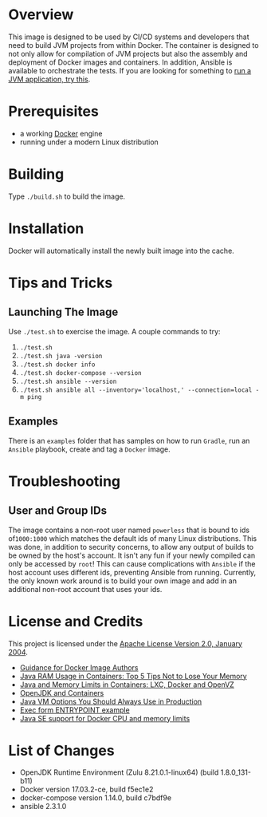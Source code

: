 # Overview
This image is designed to be used by CI/CD systems and developers that need to
build JVM projects from within Docker.  The container is designed to
not only allow for compilation of JVM projects but also the assembly and
deployment of Docker images and containers.  In addition, Ansible is
available to orchestrate the tests. If you are looking for something to
[run a JVM application, try this](https://github.com/kurron/docker-azul-jdk-8).

# Prerequisites
* a working [Docker](http://docker.io) engine
* running under a modern Linux distribution 

# Building
Type `./build.sh` to build the image.

# Installation
Docker will automatically install the newly built image into the cache.

# Tips and Tricks

## Launching The Image
Use `./test.sh` to exercise the image.  A couple commands to try:

1. `./test.sh` 
1. `./test.sh java -version` 
1. `./test.sh docker info` 
1. `./test.sh docker-compose --version` 
1. `./test.sh ansible --version` 
1. `./test.sh ansible all --inventory='localhost,' --connection=local -m ping` 

## Examples
There is an `examples` folder that has samples on how to run `Gradle`,
run an `Ansible` playbook, create and tag a `Docker` image.

# Troubleshooting

## User and Group IDs
The image contains a non-root user named `powerless` that is bound to ids of`1000:1000`
which matches the default ids of many Linux distributions.  This was done, in addition
to security concerns, to allow any output of builds to be owned by the host's account.
It isn't any fun if your newly compiled can only be accessed by `root`!  This can
cause complications with `Ansible` if the host account uses different ids, preventing
Ansible from running.  Currently, the only known work around is to build your own
image and add in an additional non-root account that uses your ids.

# License and Credits
This project is licensed under the
[Apache License Version 2.0, January 2004](http://www.apache.org/licenses/).

* [Guidance for Docker Image Authors](http://www.projectatomic.io/docs/docker-image-author-guidance/)
* [Java RAM Usage in Containers: Top 5 Tips Not to Lose Your Memory](http://blog.jelastic.com/2017/04/13/java-ram-usage-in-containers-top-5-tips-not-to-lose-your-memory/)
* [Java and Memory Limits in Containers: LXC, Docker and OpenVZ](http://blog.jelastic.com/2016/05/03/java-and-memory-limits-in-containers-lxc-docker-and-openvz/)
* [OpenJDK and Containers](https://developers.redhat.com/blog/2017/04/04/openjdk-and-containers/)
* [Java VM Options You Should Always Use in Production](http://blog.sokolenko.me/2014/11/javavm-options-production.html)
* [Exec form ENTRYPOINT example](https://docs.docker.com/engine/reference/builder/#exec-form-entrypoint-example)
* [Java SE support for Docker CPU and memory limits](https://blogs.oracle.com/java-platform-group/java-se-support-for-docker-cpu-and-memory-limits)

# List of Changes

* OpenJDK Runtime Environment (Zulu 8.21.0.1-linux64) (build 1.8.0_131-b11)
* Docker version 17.03.2-ce, build f5ec1e2
* docker-compose version 1.14.0, build c7bdf9e
* ansible 2.3.1.0
